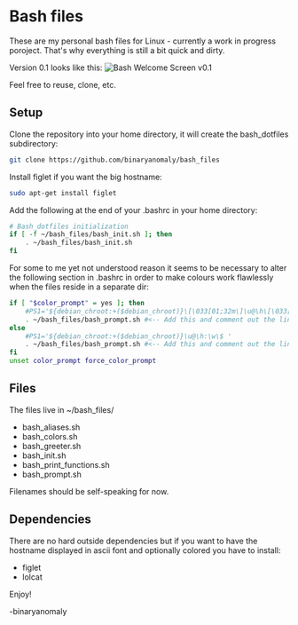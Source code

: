 # Bash files

These are my personal bash files for Linux - currently a work in progress poroject. That's why everything is still a bit quick and dirty.

Version 0.1 looks like this: ![Bash Welcome Screen v0.1](http://i.imgur.com/3b38gsW.png "Bash Welcome Screen v0.1")


Feel free to reuse, clone, etc.


## Setup

Clone the repository into your home directory, it will create the bash_dotfiles subdirectory:

```bash
git clone https://github.com/binaryanomaly/bash_files
```

Install figlet if you want the big hostname:

```bash
sudo apt-get install figlet
```

Add the following at the end of your .bashrc in your home directory:

```bash
# Bash_dotfiles initialization
if [ -f ~/bash_files/bash_init.sh ]; then
    . ~/bash_files/bash_init.sh
fi
```

For some to me yet not understood reason it seems to be necessary to alter the following section in .bashrc in order to make colours work flawlessly when the files reside in a separate dir:

```bash
if [ "$color_prompt" = yes ]; then
    #PS1='${debian_chroot:+($debian_chroot)}\[\033[01;32m\]\u@\h\[\033[00m\]:\[\033[01;34m\]\w\[\033[00m\]\$ '
    . ~/bash_files/bash_prompt.sh #<-- Add this and comment out the line before with the prompt
else
    #PS1='${debian_chroot:+($debian_chroot)}\u@\h:\w\$ '
    . ~/bash_files/bash_prompt.sh #<-- Add this and comment out the line before with the prompt
fi
unset color_prompt force_color_prompt

```



## Files

The files live in ~/bash_files/

 - bash_aliases.sh
 - bash_colors.sh
 - bash_greeter.sh
 - bash_init.sh
 - bash_print_functions.sh
 - bash_prompt.sh

Filenames should be self-speaking for now.




## Dependencies

There are no hard outside dependencies but if you want to have the hostname displayed in ascii font and optionally colored you have to install:

- figlet
- lolcat



Enjoy!

-binaryanomaly
